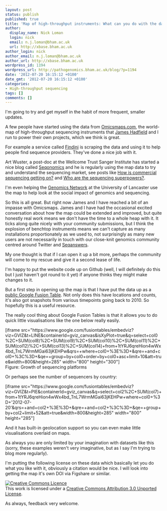 ```yaml
---
layout: post
status: publish
published: true
title: 'Map of high-throughput instruments: What can you do with the data?'
author:
  display_name: Nick Loman
  login: nick
  email: n.j.loman@bham.ac.uk
  url: http://xbase.bham.ac.uk
author_login: nick
author_email: n.j.loman@bham.ac.uk
author_url: http://xbase.bham.ac.uk
wordpress_id: 1194
wordpress_url: http://pathogenomics.bham.ac.uk/blog/?p=1194
date: '2012-07-20 16:15:12 +0100'
date_gmt: '2012-07-20 16:15:12 +0100'
categories:
- High-throughput sequencing
tags: []
comments: []
---
```

<p>I'm going to try and get myself in the habit of more frequent, smaller updates.</p>
<p>A few people have started using the data from <a href="http://omicsmaps.com/">Omicsmaps.com</a>, the world-map of high-throughput sequencing instruments that <a href="http://core-genomics.blogpost.com">James Hadfield</a> and I run to power their own projects, which we think is great. </p>
<p>For example a service called <a href="http://findini.net/sequencing-services/facilities/?view=map">Findini</a> is scraping the data and using it to help people find sequence providers. They've done a nice job with it.</p>
<p>Art Wuster, a post-doc at the Wellcome Trust Sanger Institute has started a nice blog called <a href="http://seqonomics.blogspot.co.uk/">Seqonomics</a> and he is regularly using the map data to try and understand the sequencing market, see posts like <a href="http://seqonomics.blogspot.co.uk/2012/07/how-is-commercial-sequencing-getting-on.html">How is commercial sequencing getting on?</a> and <a href="http://seqonomics.blogspot.co.uk/2012/02/who-are-sequencing-superpowers.html">Who are the sequencing superpowers?</a>.</p>
<p>I'm even helping the <a href="http://www.genomicsnetwork.ac.uk/cesagen/">Genomics Network</a> at the University of Lancaster use the map to help look at the social impact of genomics and sequencing.</p>
<p>So this is all great. But right now James and I have reached a bit of an impasse with Omicsmaps. James and I have had the occasional excited conversation about how the map could be extended and improved, but quite honestly real work means we don't have the time to a whole heap with it. It ticks along quite nicely with your community submissions, but I think the explosion of benchtop instruments means we can't capture as many installations proportionately as we used to, not surprisingly as many new users are not necessarily in touch with our close-knit genomics community centred around Twitter and <a href="http://www.seqanswers.com">Seqanswers</a>.</p>
<p>My one thought is that if I can open it up a bit more, perhaps the community will come to my rescue and give it a second lease of life.</p>
<p>I'm happy to put the website code up on Github (well, I will definitely do this but I just haven't got round to it yet) if anyone thinks they might make changes to it.</p>
<p>But a first step in opening up the map is that I have put the data up as a <a href="https://www.google.com/fusiontables/DataSource?snapid=S588706qLOV">public Google Fusion Table</a>. Not only does this have locations and counts, it's also got snapshots from various timepoints going back to 2010. So hopefully this is a useful resource.</p>
<p>The really cool thing about Google Fusion Tables is that it allows you to do quick little visualisations like the one below really easily.</p>
<p>[iframe src="https://www.google.com/fusiontables/embedviz?viz=GVIZ&t=LINE&containerId=gviz_canvas&isXyPlot=true&q=select+col0%2C+SUM(col8)%2C+SUM(col9)%2C+SUM(col10)%2C+SUM(col11)%2C+SUM(col12)%2C+SUM(col13)%2C+SUM(col14)+from+1tYRJ6qreHion4wWx4bd_TnL7WrmMGai63jKEHPw&qrs=+where+col0+%3E%3D+&qre=+and+col0+%3C%3D+&qe=+group+by+col0+order+by+col0+asc+limit+10&att=true&width=800&height=285" width="800" height="300"]<br />
Figure: Growth of sequencing platforms</p>
<p>Or perhaps see the number of sequencers by country:</p>
<p>[iframe src="https://www.google.com/fusiontables/embedviz?viz=GVIZ&t=PIE&containerId=gviz_canvas&q=select+col2%2C+SUM(col7)+from+1tYRJ6qreHion4wWx4bd_TnL7WrmMGai63jKEHPw+where+col0+%3D+'2012-07-20'&qrs=+and+col2+%3E%3D+&qre=+and+col2+%3C%3D+&qe=+group+by+col2+limit+52&att=true&width=800&height=285" width="800" height="285"]</p>
<p>And it has built-in geolocation support so you can even make little visualisations overlaid on maps.</p>
<p>As always you are only limited by your imagination with datasets like this (sorry, these examples weren't very imaginative, but as I say I'm trying to blog more regularly).</p>
<p>I'm putting the following license on these data which basically let you do what you like with it, obviously a citation would be nice. I will look into getting the map it's own DOI via Figshare or similar.</p>
<p><a rel="license" href="http://creativecommons.org/licenses/by/3.0/deed.en_GB"><img alt="Creative Commons Licence" style="border-width:0" src="http://i.creativecommons.org/l/by/3.0/88x31.png" /></a><br />This work is licensed under a <a rel="license" href="http://creativecommons.org/licenses/by/3.0/deed.en_GB">Creative Commons Attribution 3.0 Unported License</a>.</p>
<p>As always, feedback very welcome.</p>

